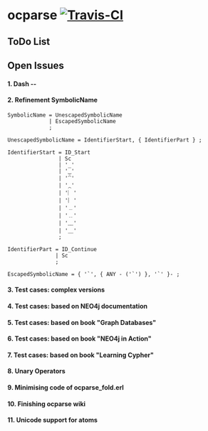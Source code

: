 ocparse <a href="https://magnum.travis-ci.com/k2informatics/sqlparse"><img src="https://travis-ci.org/K2InformaticsGmbH/sqlparse.svg" alt="Travis-CI"></a>
=======

ToDo List
---------

## Open Issues ##

#### 1. Dash -- ####
    
#### 2. Refinement SymbolicName ####

    SymbolicName = UnescapedSymbolicName
                 | EscapedSymbolicName
                 ;
    
    UnescapedSymbolicName = IdentifierStart, { IdentifierPart } ;
    
    IdentifierStart = ID_Start
                    | Sc
                    | '_'
                    | '‿'
                    | '⁀'
                    | '⁔'
                    | '︳'
                    | '︴'
                    | '﹍'
                    | '﹎'
                    | '﹏'
                    | '＿'
                    ;
    
    IdentifierPart = ID_Continue
                   | Sc
                   ;
    
    EscapedSymbolicName = { '`', { ANY - ('`') }, '`' }- ;
    
#### 3. Test cases: complex versions ####
    
#### 4. Test cases: based on NEO4j documentation ####
    
#### 5. Test cases: based on book "Graph Databases" ####
    
#### 6. Test cases: based on book "NEO4j in Action" ####
    
#### 7. Test cases: based on book "Learning Cypher" ####
    
#### 8. Unary Operators ####

#### 9. Minimising code of ocparse_fold.erl ####

#### 10. Finishing ocparse wiki ####
    
#### 11. Unicode support for atoms
    

